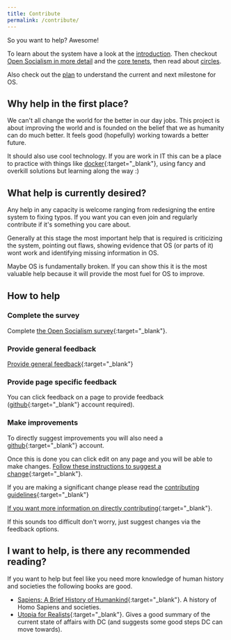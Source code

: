 ```yaml
---
title: Contribute
permalink: /contribute/
---
```


So you want to help? Awesome!

To learn about the system have a look at the [introduction](/introduction). Then checkout [Open Socialism in more detail](/open-socialism) and the [core tenets](/open-socialism/core-tenets), then read about [circles](/open-socialism/hierarchy/circles).

Also check out the [plan](/plan) to understand the current and next milestone for OS.

## Why help in the first place?

We can't all change the world for the better in our day jobs. This project is about improving the world and is founded on the belief that we as humanity can do much better. It feels good (hopefully) working towards a better future.

It should also use cool technology. If you are work in IT this can be a place to practice with things like [docker](https://www.docker.com/products/docker-engine){:target="_blank"}, using fancy and overkill solutions but learning along the way :)

## What help is currently desired?

Any help in any capacity is welcome ranging from redesigning the entire system to fixing typos. If you want you can even join and regularly contribute if it's something you care about.

Generally at this stage the most important help that is required is criticizing the system, pointing out flaws, showing evidence that OS (or parts of it) wont work and identifying missing information in OS.

Maybe OS is fundamentally broken. If you can show this it is the most valuable help because it will provide the most fuel for OS to improve.

## How to help

### Complete the survey

Complete [the Open Socialism survey](https://docs.google.com/forms/d/e/1FAIpQLSfE_MH5VYb82YSmVgENdMArXByNpOG4tb0i8J0t4ccjMtawgg/viewform){:target="_blank"}.

### Provide general feedback

[Provide general feedback](https://docs.google.com/forms/d/1FFv6d9JLqP23ZSKLjj63bPuzKtl6VaSRxqDM4VdFYdg/viewform){:target="_blank"}

### Provide page specific feedback

You can click feedback on a page to provide feedback ([github](https://github.com/join){:target="_blank"} account required).

### Make improvements

To directly suggest improvements you will also need a [github](https://github.com/join){:target="_blank"} account.

Once this is done you can click edit on any page and you will be able to make changes. [Follow these instructions to suggest a change](https://help.github.com/articles/editing-files-in-your-repository){:target="_blank"}.

If you are making a significant change please read the [contributing guidelines](https://github.com/open-socialism/open-socialism-site/blob/master/CONTRIBUTING.md){:target="_blank"}

[If you want more information on directly contributing](https://github.com/open-socialism/open-socialism-site/issues/1){:target="_blank"}.

If this sounds too difficult don't worry, just suggest changes via the feedback options.

## I want to help, is there any recommended reading?

If you want to help but feel like you need more knowledge of human history and societies the following books are good.

* [Sapiens: A Brief History of Humankind](https://www.amazon.com/Sapiens-Humankind-Yuval-Noah-Harari/dp/0062316095){:target="_blank"}. A history of Homo Sapiens and societies.
* [Utopia for Realists](https://en.wikipedia.org/wiki/Utopia_for_Realists_(book)){:target="_blank"}. Gives a good summary of the current state of affairs with DC (and suggests some good steps DC can move towards).
